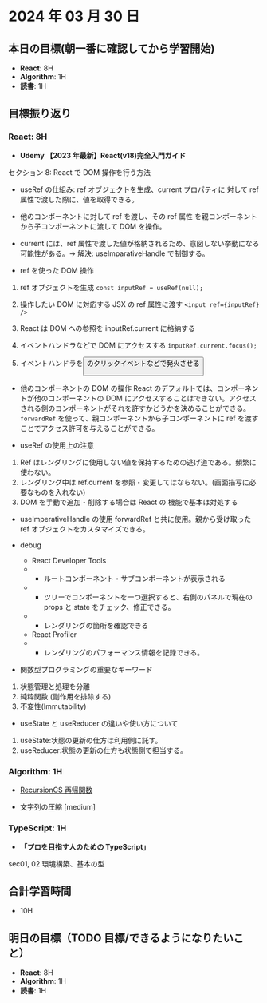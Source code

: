 # 2024 年 03 月 30 日

## 本日の目標(朝一番に確認してから学習開始)

-   **React**: 8H
-   **Algorithm**: 1H
-   **読書**: 1H

## 目標振り返り

### React: 8H

-   **Udemy 【2023 年最新】React(v18)完全入門ガイド**

セクション 8: React で DOM 操作を行う方法

-   useRef の仕組み: ref オブジェクトを生成、current プロパティに 対して ref 属性で渡した際に、値を取得できる。
-   他のコンポーネントに対して ref を渡し、その ref 属性 を親コンポーネントから子コンポーネントに渡して DOM を操作。
-   current には、ref 属性で渡した値が格納されるため、意図しない挙動になる可能性がある。-> 解決: useImparativeHandle で制御する。

-   ref を使った DOM 操作

1. ref オブジェクトを生成
   `const inputRef = useRef(null);`

2. 操作したい DOM に対応する JSX の ref 属性に渡す
   `<input ref={inputRef} />`

3. React は DOM への参照を inputRef.current に格納する

4. イベントハンドラなどで DOM にアクセスする
   `inputRef.current.focus();`

5. イベントハンドラを<button>のクリックイベントなどで発火させる

-   他のコンポーネントの DOM の操作
    React のデフォルトでは、コンポーネントが他のコンポーネントの DOM にアクセスすることはできない。アクセスされる側のコンポーネントがそれを許すかどうかを決めることができる。`forwardRef` を使って、親コンポーネントから子コンポーネントに ref を渡すことでアクセス許可を与えることができる。

-   useRef の使用上の注意

1. Ref はレンダリングに使用しない値を保持するための逃げ道である。頻繁に使わない。
2. レンダリング中は ref.current を参照・変更してはならない。(画面描写に必要なものを入れない)
3. DOM を手動で追加・削除する場合は React の 機能で基本は対処する

-   useImperativeHandle の使用
    forwardRef と共に使用。親から受け取った ref オブジェクトをカスタマイズできる。

-   debug

    -   React Developer Tools
    -   -   ルートコンポーネント・サブコンポーネントが表示される
    -   -   ツリーでコンポーネントを一つ選択すると、右側のパネルで現在の props と state をチェック、修正できる。
    -   -   レンダリングの箇所を確認できる
    -   React Profiler
    -   -   レンダリングのパフォーマンス情報を記録できる。

-   関数型プログラミングの重要なキーワード

1. 状態管理と処理を分離
2. 純粋関数 (副作用を排除する)
3. 不変性(Immutability)

-   useState と useReducer の違いや使い方について

1. useState:状態の更新の仕方は利用側に託す。
2. useReducer:状態の更新の仕方も状態側で担当する。

### Algorithm: 1H

-   [RecursionCS 再帰関数](https://recursionist.io/dashboard/course/2/lesson/133)

-   文字列の圧縮 [medium]

### TypeScript: 1H

-   **「プロを目指す人のための TypeScript」**

sec01, 02 環境構築、基本の型

## 合計学習時間

-   10H

## 明日の目標（TODO 目標/できるようになりたいこと）

-   **React**: 8H
-   **Algorithm**: 1H
-   **読書**: 1H
